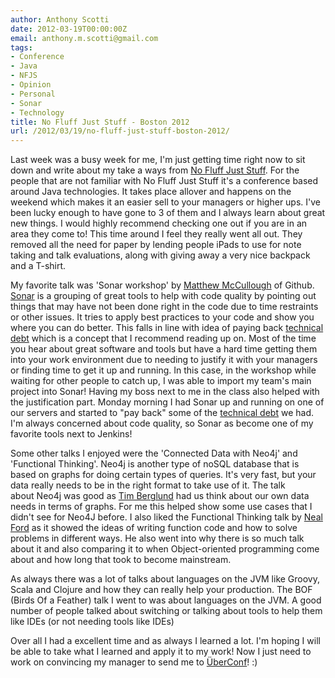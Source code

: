 ```yaml
---
author: Anthony Scotti
date: 2012-03-19T00:00:00Z
email: anthony.m.scotti@gmail.com
tags:
- Conference
- Java
- NFJS
- Opinion
- Personal
- Sonar
- Technology
title: No Fluff Just Stuff - Boston 2012
url: /2012/03/19/no-fluff-just-stuff-boston-2012/
---
```


Last week was a busy week for me, I'm just getting time right now to sit down and write about my take a ways from [No Fluff Just Stuff](http://www.nofluffjuststuff.com/home/main). For the people that are not familiar with No Fluff Just Stuff it's a conference based around Java technologies. It takes place allover and happens on the weekend which makes it an easier sell to your managers or higher ups. I've been lucky enough to have gone to 3 of them and I always learn about great new things. I would highly recommend checking one out if you are in an area they come to! This time around I feel they really went all out. They removed all the need for paper by lending people iPads to use for note taking and talk evaluations, along with giving away a very nice backpack and a T-shirt.

My favorite talk was 'Sonar workshop' by [Matthew McCullough](https://twitter.com/matthewmccull) of Github. [Sonar](http://www.sonarsource.org/) is a grouping of great tools to help with code quality by pointing out things that may have not been done right in the code due to time restraints or other issues. It tries to apply best practices to your code and show you where you can do better. This falls in line with idea of paying back [technical debt](http://en.wikipedia.org/wiki/Technical_debt) which is a concept that I recommend reading up on. Most of the time you hear about great software and tools but have a hard time getting them into your work environment due to needing to justify it with your managers or finding time to get it up and running. In this case, in the workshop while waiting for other people to catch up, I was able to import my team's main project into Sonar! Having my boss next to me in the class also helped with the justification part. Monday morning I had Sonar up and running on one of our servers and started to "pay back" some of the [technical debt](http://en.wikipedia.org/wiki/Technical_debt) we had. I'm always concerned about code quality, so Sonar as become one of my favorite tools next to Jenkins!

Some other talks I enjoyed were the 'Connected Data with Neo4j' and 'Functional Thinking'. Neo4j is another type of noSQL database that is based on graphs for doing certain types of queries. It's very fast, but your data really needs to be in the right format to take use of it. The talk about Neo4j was good as [Tim Berglund](https://twitter.com/tlberglund) had us think about our own data needs in terms of graphs. For me this helped show some use cases that I didn't see for Neo4J before. I also liked the Functional Thinking talk by [Neal Ford](https://twitter.com/neal4d) as it showed the ideas of writing function code and how to solve problems in different ways. He also went into why there is so much talk about it and also comparing it to when Object-oriented programming come about and how long that took to become mainstream.

As always there was a lot of talks about languages on the JVM like Groovy, Scala and Clojure and how they can really help your production. The BOF (Birds Of a Feather) talk I went to was about languages on the JVM. A good number of people talked about switching or talking about tools to help them like IDEs (or not needing tools like IDEs)

Over all I had a excellent time and as always I learned a lot. I'm hoping I will be able to take what I learned and apply it to my work! Now I just need to work on convincing my manager to send me to [ÜberConf](http://uberconf.com)! :)
